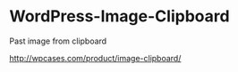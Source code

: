 WordPress-Image-Clipboard
=========================

Past image from clipboard

http://wpcases.com/product/image-clipboard/
